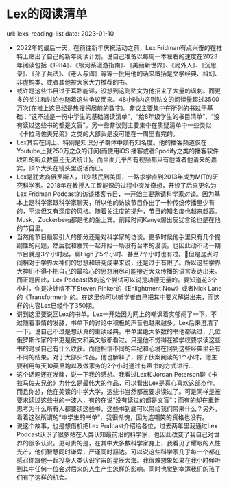 # Lex的阅读清单
url: lexs-reading-list
date: 2023-01-10

- 2022年的最后一天，在前往新年庆祝活动之前，Lex Fridman有点兴奋的在推特上贴出了自己的新年阅读计划。说自己准备以每周一本左右的速度在2023年阅读包括《1984》、《银河系漫游指南》、《美丽新世界》、《局外人》、《沉思录》、《孙子兵法》、《老人与海》等等一批用他的话来概括是文学经典、科幻、非虚构类、或者其他被大家大力推荐的书。
- 或许是这些书目过于耳熟能详，没想到这则贴文为他招来了大量的讽刺。而更多的关注和讨论也随着这些争议而来。48小时内这则贴文的阅读量超过3500万次(在推上这已经是热搜榜居前的数字)。非议主要集中在所列的书过于基础：“这不过是一份中学生的基础阅读清单”，“给8年级学生的书目清单”，“没有读过这些书的都是文盲”。另一些非议则主要集中在质疑清单中一些类似《卡拉马佐夫兄弟》之类的大部头是没可能在一周里看完的。
- Lex其实在网上、特别是知识分子群体中颇有知名度。他的播客频道仅在Youtube上就250万之众的订阅(而使用iOS 播客或者Spodify之类的播客软件收听的听众数量还无法统计)。而里面几乎所有视频都只有他或者他请来的嘉宾，顶个大头在镜头里说话而已。
- Lex是犹太裔俄罗斯人，11岁移民到美国，一路求学直到2013年成为MIT的研究科学家。2018年在教授人工智能课的过程中突发奇想，开设了后来更名为Lex Fridman Podcast的访谈播客节目，一开始主要邀请科学家对谈。因为基本上是科学家跟科学家聊天，所以他的访谈节目作出了一种传统传播里少有的，平淡但又有深度的风格。随着关注度的提升，节目的知名度也越来越高。Musk，Zuckerberg都是他的坐上宾。前段时间Kanye爆出反犹言论也是在他的节目里。
- 当然他节目最吸引人的部分还是对科学家的访谈。更多时候他手里只有几个提纲性的问题，然后就和嘉宾一起开始一场没有台本的漫谈。也因此动不动一期节目就是3个小时起，聊High了5个小时、甚至7个小时也有过。但是这点时间相对于学界大神们的思想和研究成果来说，还是过于有限了。所以这些学界大神们不得不把自己的最核心的思想用尽可能接近大众传播的语言表达出来。而正是因此，Lex Podcast做的这个尝试可以说是功德无量的。要知道花3个小时，你是决计啃不下Steven Pinker的《Enlightment Now》或者Nick Lane的《Transformer》的。在这里你可以听学者自己把其中要义解说出来，而这样的内容Lex已经作了350期。
- 讲到这里要说回Lex的书单。Lex一开始因为网上的嘲讽着实郁闷了一下，不过随着事情的发酵，书单下的讨论中积极的声音也越来越多。Lex后来澄清了一下，说自己不过是想认真的重读经典。书单里绝大多数的书他都读过，几位俄罗斯作家的书更是俄文和英文版都看过。只是他不觉得在被学校要求读这些书的时侯自己有什么收获。而他相信不同的年纪和心境在回到这些经典里会有不同的结果。对于大部头作品，他也解释了，除了伏案阅读的1个小时，他主要利用每天10英里跑以及做家务的2个小时通过有声书的方式进行…
- 这个话题还在发酵，说一下我的感想。我看过Lex和Jordan Peterson聊《卡拉马佐夫兄弟》为什么是最伟大的作品，可以看出Lex是真心喜欢这部杰作。而且你想，他在美读的中学大学，这些书当然都被要求读过了。可是同样是被要求读过这些书的一波人，有的在说“没有读过的都是文盲”；而有的却在重新思考为什么所有人都要读这些书，这些书到底可以带给我们带来什么？另外，看着这张所谓的“中学生的书单”，我很惭愧，因为连嘲笑的资格也没有。
- 说这个故事，也是想借机把Lex Podcast介绍给各位。过去两年里我通过Lex Podcast认识了很多站在人类认知最前沿的科学家，也因此改变了我自己对世界的很多认识。更可贵的是，在其中大多数科学家身上，我看见了耀眼的人性光芒，他们智慧同时谦卑，严谨同时豁达。可以说这些科学家几乎每一个都在感召你跟他一起投身人类认识宇宙的星辰大海。我很难想象如果在我小时候听到其中任何一位会对后来的人生产生怎样的影响。同时也觉到幸运我们的孩子们有了这样的机会。

